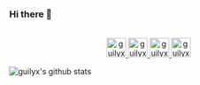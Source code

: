 ### Hi there 👋

<p align="center">
<br/>
<a href="https://twitter.com/halim.dev">
  <img alt="guilyx | Twitter" width="35px" src="https://image.flaticon.com/icons/svg/2111/2111703.svg" />
</a>
<a href="https://www.linkedin.com/in/halim.dev">
  <img alt="guilyx's LinkdeIN" width="35px" src="https://image.flaticon.com/icons/svg/2111/2111465.svg" />
</a>
<a href="https://www.facebook.com/hoangha.wp">
  <img alt="guilyx's Facebook" width="35px" src="https://image.flaticon.com/icons/svg/2111/2111342.svg" />
</a>
<a href="https://www.instagram.com/halim.dev">
  <img alt="guilyx's Instagram" width="35px" src="https://image.flaticon.com/icons/svg/2111/2111421.svg" />
</a>
</p>


![guilyx's github stats](https://github-readme-stats.vercel.app/api?username=havq&show_icons=true&hide_border=true)

<!--
**havq/havq** is a ✨ _special_ ✨ repository because its `README.md` (this file) appears on your GitHub profile.

Here are some ideas to get you started:

- 🔭 I’m currently working on ...
- 🌱 I’m currently learning ...
- 👯 I’m looking to collaborate on ...
- 🤔 I’m looking for help with ...
- 💬 Ask me about ...
- 📫 How to reach me: ...
- 😄 Pronouns: ...
- ⚡ Fun fact: ...
-->
